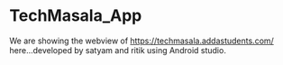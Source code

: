 # TechMasala_App

We are showing the webview of https://techmasala.addastudents.com/ here...developed by satyam and ritik using Android studio.
